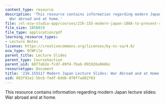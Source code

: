 ```yaml
---
content_type: resource
description: 'This resource contains information regarding modern Japan lecture slides:
  War abroad and at home.'
file: /ol-ocw-studio-app/courses/21h-155-modern-japan-1868-to-present-spring-2017/883f91e25bcbfedf6dd6070ffad02703_MIT21H_155S17_War.pdf
file_size: 1058019
file_type: application/pdf
learning_resource_types:
- Lecture Notes
license: https://creativecommons.org/licenses/by-nc-sa/4.0/
ocw_type: OCWFile
parent_title: Lecture Slides
parent_type: CourseSection
parent_uid: 6077ab2e-fcd7-89f4-7bab-091926a966bc
resourcetype: Document
title: '21H.155S17 Modern Japan Lecture Slides: War Abroad and at Home'
uid: 883f91e2-5bcb-fedf-6dd6-070ffad02703
---
```

This resource contains information regarding modern Japan lecture slides: War abroad and at home.